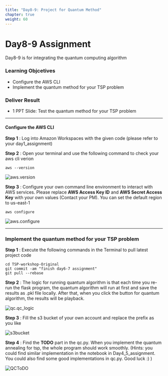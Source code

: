 ```yaml
---
title: "Day8-9: Project for Quantum Method"
chapter: true
weight: 60
---
```


# Day8-9 Assignment

Day8-9 is for integrating the quantum computing algorithm

### Learning Objcetives

- Configure the AWS CLI
- Implement the quantum method for your TSP problem

### Deliver Result
- 1 PPT Slide: Test the quantum method for your TSP problem

---

#### Configure the AWS CLI

**Step 1** : Log into Amazon Workspaces with the given code (please refer to your day1_assignment)

**Step 2** : Open your terminal and use the following command to check your aws cli verion

```
aws --version
```

![aws.version](/k12.interncamp.assignment.book/images/awscliversion.png)

**Step 3** : Configure your own command line environment to interact with AWS services. Please replace **AWS Access Key ID** and **AWS Secret Access Key** with your own values (Contact your PM). You can set the default region to us-east-1

```
aws configure
```

![aws.configure](/k12.interncamp.assignment.book/images/awsconfigure.png)

---

### Implement the quantum method for your TSP problem

**Step 1**  : Execute the following commands in the Terminal to pull latest project code

```
cd TSP-workshop-Original
git commit -am "finish day6-7 assignment"
git pull --rebase
```

**Step 2**  : The logic for running quantum algorithm is that each time you re-run the flask program, the quantum algorithm will run at first and save the results as .pkl file locally. After that, when you click the button for quantum algorithm, the results will be playback.

![qc.qc_logic](/k12.interncamp.assignment.book/images/qclogic.png)

**Step 3**  : Fill the s3 bucket of your own account and replace the prefix as you like

![s3bucket](/k12.interncamp.assignment.book/images/s3bucket.png)

**Step 4**  : Find the **TODO** part in the qc.py. When you implement the quantum annealing for tsp, the whole program should work smoothly. (Hints: you could find similar implementation in the notebook in Day4_5_assignment. You could also find some good implementations in qc.py. Good luck :) )

![QCToDO](/k12.interncamp.assignment.book/images/QCToDo.png)
